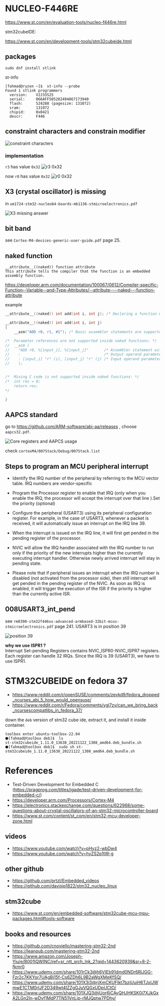 # NUCLEO-F446RE

https://www.st.com/en/evaluation-tools/nucleo-f446re.html

stm32cubeIDE:

https://www.st.com/en/development-tools/stm32cubeide.html

## packages

```shell
sudo dnf install stlink
```

st-info

```shell
[fahmad@ryzen ~]$  st-info --probe
Found 1 stlink programmers
  version:    V2J33S25
  serial:     066AFF505282494867173940
  flash:      524288 (pagesize: 131072)
  sram:       131072
  chipid:     0x0421
  descr:      F446
```

## constraint characters and constrain modifier

![constraint characters](./images/Screenshot_2022-10-22_14-39-20.png)

### implementation

`r3` has value `0x32`
![r3 0x32](./images/Screenshot_2022-10-22_14-47-08.png)

now `r0` has value `0x32`
![r0 0x32](./images/Screenshot_2022-10-22_14-47-59.png)

## X3 (crystal oscillator) is missing

in `um1724-stm32-nucleo64-boards-mb1136-stmicroelectronics.pdf`

![X3 missing answer](./images/Screenshot_2022-10-22_23-12-09.png)

## bit band

see `Cortex-M4-devices-generic-user-guide.pdf` page 25.

## naked function

```shell
__attribute__((naked)) function attribute
This attribute tells the compiler that the function is an embedded assembly function.
```

https://developer.arm.com/documentation/100067/0612/Compiler-specific-Function--Variable--and-Type-Attributes/--attribute----naked---function-attribute

example

```c
__attribute__((naked)) int add(int i, int j); /* Declaring a function with __attribute__((naked)). */

__attribute__((naked)) int add(int i, int j)
{
    __asm("ADD r0, r1, #1"); /* Basic assembler statements are supported. */

/*  Parameter references are not supported inside naked functions: */
//  __asm (
//    "ADD r0, %[input_i], %[input_j]"       /* Assembler statement with parameter references */
//    :                                      /* Output operand parameter */
//    : [input_i] "r" (i), [input_j] "r" (j) /* Input operand parameter */
//    );


/*  Mixing C code is not supported inside naked functions: */
/*  int res = 0;
    return res;
*/

}

```

## AAPCS standard

go to https://github.com/ARM-software/abi-aa/releases , choose `aapcs32.pdf`.

![Core registers and AAPCS usage](./images/Screenshot_2022-10-28_22-05-24.png)

check `cortexM4/007Stack/Debug/007Stack.list`

## Steps to program an MCU peripheral interrupt

- Identify the IRQ number of the peripheral by referring to the MCU vector table. IRQ numbers are vendor-specific

- Program the Processor register to enable that IRQ (only when you enable the IRQ, the processor will accept the interrupt over that line ).Set the priority (optional)

- Configure the peripheral (USART3) using its peripheral configuration register. For example, in the case of USART3, whenever a packet is received, it will automatically issue an interrupt on the IRQ line 39.

- When the interrupt is issued on the IRQ line, it will first get pended in the pending register of the processor.

- NVIC will allow the IRQ handler associated with the IRQ number to run only if the priority of the new interrupts higher than the currently executing interrupt handler. Otherwise newly arrived interrupt will stay in pending state.

- Please note that if peripheral issues an interrupt when the IRQ number is disabled (not activated from the processor side), then still interrupt will get pended in the pending register of the NVIC. As soon as IRQ is enabled, it will trigger the execution of the ISR if the priority is higher than the currently active ISR.

## 008USART3_int_pend

see `rm0390-stm32f446xx-advanced-armbased-32bit-mcus-stmicroelectronics.pdf` page 241. USART3 is in position 39

![position 39](./images/Screenshot_2022-10-29_19-59-57.png)

**why we use ISPR1 ?** \
Interrupt Set-pending Registers contains NVIC_ISPR0-NVIC_ISPR7 registers. Each register can handle 32 IRQs. Since the IRQ is 39 (USART3), we have to use ISPR1.

# STM32CUBEIDE on fedora 37

- https://www.reddit.com/r/openSUSE/comments/zevkd9/fedora_dropped_ncurses_abi_5_how_would_opensuse/
- https://www.reddit.com/r/Fedora/comments/ygl7zy/can_we_bring_back_ncursescompatlibs_in_fedora_37/

down the `deb` version of stm32 cube ide, extract it, and install it inside container.

```shell
toolbox enter ubuntu-toolbox-22.04
⬢[fahmad@toolbox deb]$  ls
st-stm32cubeide_1.11.0_13638_20221122_1308_amd64.deb_bundle.sh
⬢[fahmad@toolbox deb]$  sudo sh st-stm32cubeide_1.11.0_13638_20221122_1308_amd64.deb_bundle.sh
```

# References

- Test-Driven Development for Embedded C (https://pragprog.com/titles/jgade/test-driven-development-for-embedded-c/)
- https://developer.arm.com/Processors/Cortex-M4
- https://electronics.stackexchange.com/questions/622968/some-questions-about-crystal-oscillators-of-an-stm32-microcontroller-board
- https://www.st.com/content/st_com/en/stm32-mcu-developer-zone.html

## videos

- https://www.youtube.com/watch?v=pHyz2-wbDw4
- https://www.youtube.com/watch?v=hyZS2p1tW-g

## other github

- https://github.com/prtzl/Embedded_videos
- https://github.com/davisjp1822/stm32_nucleo_linux

## stm32cube

- https://www.st.com/en/embedded-software/stm32cube-mcu-mpu-packages.html#tools-software

## books and resources

- https://github.com/cnoviello/mastering-stm32-2nd
- https://leanpub.com/mastering-stm32-2nd
- https://www.amazon.com/Joseph-Yiu/e/B001IQWINC/ref=sr_ntt_srch_lnk_2?qid=1443620939&sr=8-2-fkmr0
- https://www.udemy.com/share/101rCk3@h6VIEb91dmd0NDr6RlJGG-Fzr2c7KKYor7UAgBj15f-Cs6ZDh6L9B2aWqXMeKfSQ/
- https://www.udemy.com/share/101X3i3@rjXmCKUFlkt7bzjUuiH6TJxIJWmwE1CTM0rlJF2D349wt4IZZgGJuVQGxUDpUCtO/
- https://www.udemy.com/share/101XJQ3@jUor6jCAyQHJHKSK0i7XJkGxA2LGn2In-wDvf1MdP7TN51VnLip-rMJQptw7PDhy/
